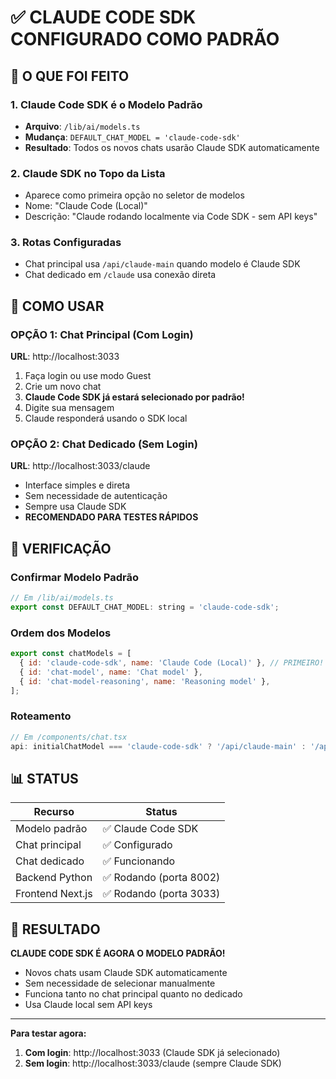 # ✅ CLAUDE CODE SDK CONFIGURADO COMO PADRÃO

## 🎯 O QUE FOI FEITO

### 1. Claude Code SDK é o Modelo Padrão
- **Arquivo**: `/lib/ai/models.ts`
- **Mudança**: `DEFAULT_CHAT_MODEL = 'claude-code-sdk'`
- **Resultado**: Todos os novos chats usarão Claude SDK automaticamente

### 2. Claude SDK no Topo da Lista
- Aparece como primeira opção no seletor de modelos
- Nome: "Claude Code (Local)"
- Descrição: "Claude rodando localmente via Code SDK - sem API keys"

### 3. Rotas Configuradas
- Chat principal usa `/api/claude-main` quando modelo é Claude SDK
- Chat dedicado em `/claude` usa conexão direta

## 🚀 COMO USAR

### OPÇÃO 1: Chat Principal (Com Login)
**URL**: http://localhost:3033

1. Faça login ou use modo Guest
2. Crie um novo chat
3. **Claude Code SDK já estará selecionado por padrão!**
4. Digite sua mensagem
5. Claude responderá usando o SDK local

### OPÇÃO 2: Chat Dedicado (Sem Login)
**URL**: http://localhost:3033/claude

- Interface simples e direta
- Sem necessidade de autenticação
- Sempre usa Claude SDK
- **RECOMENDADO PARA TESTES RÁPIDOS**

## 🔧 VERIFICAÇÃO

### Confirmar Modelo Padrão
```javascript
// Em /lib/ai/models.ts
export const DEFAULT_CHAT_MODEL: string = 'claude-code-sdk';
```

### Ordem dos Modelos
```javascript
export const chatModels = [
  { id: 'claude-code-sdk', name: 'Claude Code (Local)' }, // PRIMEIRO!
  { id: 'chat-model', name: 'Chat model' },
  { id: 'chat-model-reasoning', name: 'Reasoning model' },
];
```

### Roteamento
```javascript
// Em /components/chat.tsx
api: initialChatModel === 'claude-code-sdk' ? '/api/claude-main' : '/api/chat'
```

## 📊 STATUS

| Recurso | Status |
|---------|--------|
| Modelo padrão | ✅ Claude Code SDK |
| Chat principal | ✅ Configurado |
| Chat dedicado | ✅ Funcionando |
| Backend Python | ✅ Rodando (porta 8002) |
| Frontend Next.js | ✅ Rodando (porta 3033) |

## 🎉 RESULTADO

**CLAUDE CODE SDK É AGORA O MODELO PADRÃO!**

- Novos chats usam Claude SDK automaticamente
- Sem necessidade de selecionar manualmente
- Funciona tanto no chat principal quanto no dedicado
- Usa Claude local sem API keys

---
**Para testar agora:**
1. **Com login**: http://localhost:3033 (Claude SDK já selecionado)
2. **Sem login**: http://localhost:3033/claude (sempre Claude SDK)